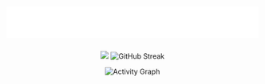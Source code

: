 <h1 align="center">
  <img src="https://raw.githubusercontent.com/PHOOBESH/PHOOBESH/main/assets/name.svg" alt="Vishal M" />
</h1>

<div align="center">
  <a>
    <img height="150" src="https://github-readme-stats.vercel.app/api?username=PHOOBESH&show_icons=true&theme=neon" />
  </a>
  <a>
    <img src="https://github-readme-streak-stats.herokuapp.com?user=PHOOBESH&theme=neon" alt="GitHub Streak" height="150"/>
  </a>
</div>

<p align="center">
  <img src="https://github-readme-activity-graph.vercel.app/graph?username=PHOOBESH&theme=merko&area=true&bg_color=000000" alt="Activity Graph"/>
</p>

